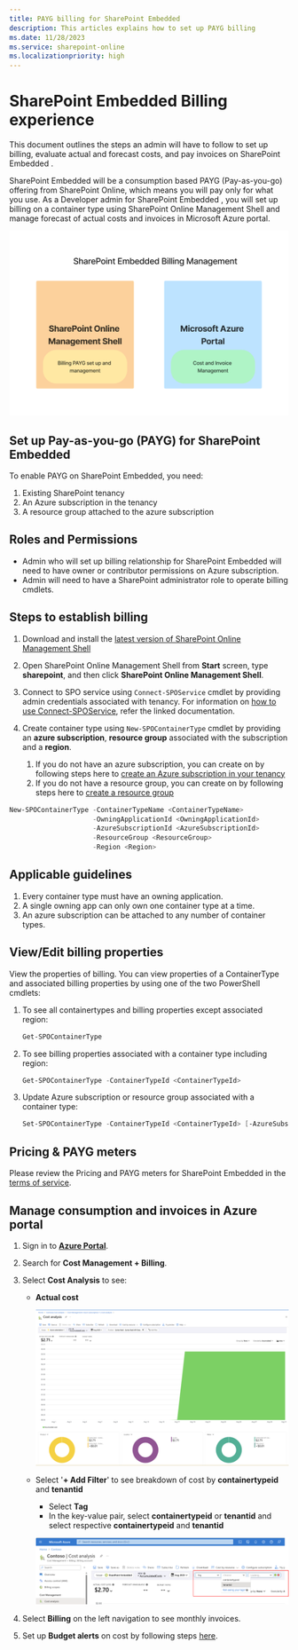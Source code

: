 ```yaml
---
title: PAYG billing for SharePoint Embedded
description: This articles explains how to set up PAYG billing
ms.date: 11/28/2023
ms.service: sharepoint-online
ms.localizationpriority: high
---
```


# SharePoint Embedded  Billing experience

This document outlines the steps an admin will have to follow to set up billing, evaluate actual and forecast costs, and pay invoices on SharePoint Embedded .

SharePoint Embedded  will be a consumption based PAYG (Pay-as-you-go) offering from SharePoint Online, which means you will pay only for what you use. As a Developer admin for SharePoint Embedded , you will set up billing on a container type using SharePoint Online Management Shell and manage forecast of actual costs and invoices in Microsoft Azure portal.

![Billing pay-as-you-go.](../../images/billing-manage.png)

## Set up Pay-as-you-go (PAYG) for SharePoint Embedded

To enable PAYG on SharePoint Embedded, you need:

1. Existing SharePoint tenancy
1. An Azure subscription in the tenancy
1. A resource group attached to the azure subscription

## Roles and Permissions

- Admin who will set up billing relationship for SharePoint Embedded  will need to have owner or contributor permissions on Azure subscription.
- Admin will need to have a SharePoint administrator role to operate billing cmdlets.

## Steps to establish billing

1. Download and install the [latest version of SharePoint Online Management Shell](https://www.microsoft.com/download/details.aspx?id=35588)
1. Open SharePoint Online Management Shell from **Start** screen, type **sharepoint**, and then click **SharePoint Online Management Shell**.
1. Connect to SPO service using `Connect-SPOService` cmdlet by providing admin credentials associated with tenancy. For information on [how to use Connect-SPOService](/powershell/module/sharepoint-online/connect-sposervice), refer the linked documentation.
1. Create container type using `New-SPOContainerType` cmdlet by providing an **azure subscription**, **resource group** associated with the subscription and a **region**.

   1. If you do not have an azure subscription, you can create on by following steps here to [create an Azure subscription in your tenancy](/azure/cloud-adoption-framework/ready/azure-best-practices/initial-subscriptions)
   1. If you do not have a resource group, you can create on by following steps here to [create a resource group](/azure/azure-resource-manager/management/manage-resource-groups-portal)

```powershell
New-SPOContainerType -ContainerTypeName <ContainerTypeName>
                     -OwningApplicationId <OwningApplicationId>
                     -AzureSubscriptionId <AzureSubscriptionId>
                     -ResourceGroup <ResourceGroup>
                     -Region <Region>
```

## Applicable guidelines

1. Every container type must have an owning application.
1. A single owning app can only own one container type at a time.
1. An azure subscription can be attached to any number of container types.

## View/Edit billing properties

View the properties of billing. You can view properties of a ContainerType and associated billing properties by using one of the two PowerShell cmdlets:

1. To see all containertypes and billing properties except associated region:

    ```powershell
    Get-SPOContainerType
    ```

1. To see billing properties associated with a container type including region:

    ```powershell
    Get-SPOContainerType -ContainerTypeId <ContainerTypeId>
    ```

1. Update Azure subscription or resource group associated with a container type:

    ```powershell
    Set-SPOContainerType -ContainerTypeId <ContainerTypeId> [-AzureSubscriptionId <AzureSubscriptionId>] [-ResourceGroup <ResourceGroup>]
    ```

## Pricing & PAYG meters

Please review the Pricing and PAYG meters for SharePoint Embedded in the [terms of service](../../terms-of-service.md).

## Manage consumption and invoices in Azure portal

1. Sign in to **[Azure Portal](https://portal.azure.com/)**.
1. Search for **Cost Management + Billing**.
1. Select **Cost Analysis** to see:

    - **Actual cost**

      ![Azure Cost Analysis - Actual Cost.](../../images/billing-1.png)

    - Select '**+ Add Filter**' to see breakdown of cost by **containertypeid** and **tenantid**
        - Select **Tag**
        - In the key-value pair, select **containertypeid** or **tenantid** and select respective **containertypeid** and **tenantid**

        ![Azure Cost Analysis - Filter by Tag.](../../images/billing-2.png)

1. Select **Billing** on the left navigation to see monthly invoices.
1. Set up **Budget alerts** on cost by following steps [here](/azure/cost-management-billing/costs/cost-mgt-alerts-monitor-usage-spending).
